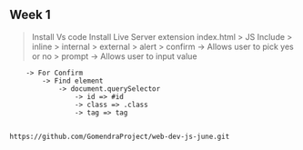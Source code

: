 ## Week 1

> Install Vs code
> Install Live Server extension
> index.html
	> JS Include
		> inline
		> internal
		> external
	> alert
	> confirm -> Allows user to pick yes or no
	> prompt -> Allows user to input value

		-> For Confirm
			-> Find element
				-> document.querySelector
					-> id => #id
					-> class => .class
					-> tag => tag


	https://github.com/GomendraProject/web-dev-js-june.git


